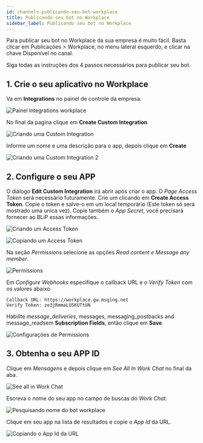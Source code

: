 ```yaml
---
id: channels-publicando-seu-bot-workplace
title: Publicando seu bot no Workplace
sidebar_label: Publicando seu bot no Workplace
---
```


Para publicar seu bot no Workplace da sua empresa é muito fácil. Basta clicar em Publicações > Workplace, no menu lateral esquerdo, e clicar na chave Disponível no canal.

Siga todas as instruções dos 4 passos necessários para publicar seu bot.

## 1. Crie o seu aplicativo no Workplace

Va em **Integrations** no painel de controle da empresa.

![Painel integrations workplace](../../assets/practice/channels/channels-publicando-seu-bot-workplace-1.png)<br>

No final da pagina clique em **Create Custom Integration**

![Criando uma Custom Integration](../../assets/practice/channels/channels-publicando-seu-bot-workplace-2.png)<br>

Informe um nome e uma descrição para o app, depois clique em **Create**

![Criando uma Custom Integration 2](../../assets/practice/channels/channels-publicando-seu-bot-workplace-3.png)<br>

## 2. Configure o seu APP

O diálogo **Edit Custom Integration** irá abrir após criar o app. O *Page Access Token* será necessário futuramente. Crie um clicando em **Create Access Token**. Copie o token e salve-o em um local temporário (Este token só será mostrado uma unica vez). Copie também o *App Secret*, você precisará fornecer ao BLiP essas informações.

![Criando um Access Token](../../assets/practice/channels/channels-publicando-seu-bot-workplace-4.png)<br>

![Copiando um Access Token](../../assets/practice/channels/channels-publicando-seu-bot-workplace-5.png)<br>

Na seção *Permissions* selecione as opções *Read content e Message any member*.

![Permissions](../../assets/practice/channels/channels-publicando-seu-bot-workplace-6.png)<br>

Em *Configure Webhooks* especifique o callback URL e o *Verify Token* com os valores abaixo

```
Callback URL: https://workplace.gw.msging.net
Verify Token: ze3jRmmaLU5KUTtUN
```

Habilite *message_deliveries*, messages, messaging_postbacks and message_readsem **Subscription Fields**, então clique em **Save**.

![Configurações de Permissions](../../assets/practice/channels/channels-publicando-seu-bot-workplace-7.png)<br>

## 3. Obtenha o seu APP ID

Clique em *Mensagens* e depois clique em *See All In Work Chat* no final da aba.

![See all in Work Chat](../../assets/practice/channels/channels-publicando-seu-bot-workplace-8.png)<br>

Escreva o nome do seu app no campo de buscas do *Work Chat*.

![Pesquisando nome do bot workplace](../../assets/practice/channels/channels-publicando-seu-bot-workplace-9.png)<br>

Clique em seu app na lista de resultados e copie o *App Id* da URL.

![Copiando o App Id da URL](../../assets/practice/channels/channels-publicando-seu-bot-workplace-10.png)

